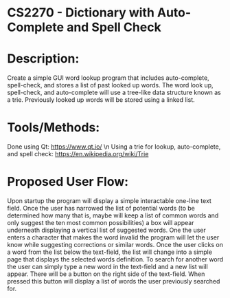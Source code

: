 # CS2270 - Dictionary with Auto-Complete and Spell Check

# Description:
  Create a simple GUI word lookup program that includes auto-complete, spell-check, and stores a list of past looked up words. The word     look up, spell-check, and auto-complete will use a tree-like data structure known as a trie. Previously looked up words will be stored     using a linked list.
  
# Tools/Methods:
  Done using Qt: https://www.qt.io/ \n
  Using a trie for lookup, auto-complete, and spell check: https://en.wikipedia.org/wiki/Trie
  
# Proposed User Flow:
  Upon startup the program will display a simple interactable one-line text field. Once the user has narrowed the list of potential words   (to be determined how many that is, maybe will keep a list of common words and only suggest the ten most common possibilities) a box       will appear underneath displaying a vertical list of suggested words. One the user enters a character that makes the word invalid the     program will let the user know while suggesting corrections or similar words. 
  Once the user clicks on a word from the list below the text-field, the list will change into a simple page that displays the selected     words definition. To search for another word the user can simply type a new word in the text-field and a new list will appear.
  There will be a button on the right side of the text-field. When pressed this button will display a list of words the user previously     searched for. 

  



  
